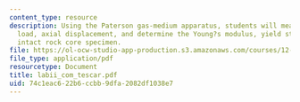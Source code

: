 ```yaml
---
content_type: resource
description: Using the Paterson gas-medium apparatus, students will measure axial
  load, axial displacement, and determine the Young?s modulus, yield strength of an
  intact rock core specimen.
file: https://ol-ocw-studio-app-production.s3.amazonaws.com/courses/12-524-mechanical-properties-of-rocks-fall-2005/74c1eac622b6ccbb9dfa2082df1038e7_labii_com_tescar.pdf
file_type: application/pdf
resourcetype: Document
title: labii_com_tescar.pdf
uid: 74c1eac6-22b6-ccbb-9dfa-2082df1038e7
---
```

